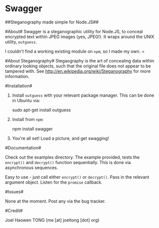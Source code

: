 Swagger
=========

##Steganography made simple for Node.JS##


#About#
Swagger is a steganographic utility for Node.JS, to conceal encrypted text
within JPEG images (yes, JPEG!).  It wraps around the UNIX utility, `outguess`.

I couldn't find a working existing module on `npm`, so I made my own. =


#About Steganography#
Stegaography is the art of concealing data within ordinary looking objects,
such that the original file does not appear to be tampered with.
See http://en.wikipedia.org/wiki/Steganography for more
information.


#Installation#

1. Install `outguess` with your relevant package manager.  This can be done in Ubuntu via:

    sudo apt-get install outguess

2. Install from `npm`: 

    npm install swagger

3. You're all set!  Load a picture, and get swagging!


#Documentation#

Check out the examples directory.  The example provided, tests the `encrypt()`
and `decrypt()` function sequentially.  This is done via asynchronous sequences.

Easy to use - just call either `encrypt()` or `decrypt()`.  Pass in the
relevant argument object.  Listen for the `promise` callback.


#Issues#

None at the moment.  Post any via the bug tracker.


#Credit#

Joel Haowen TONG (me [at] joeltong [dot] org) 
